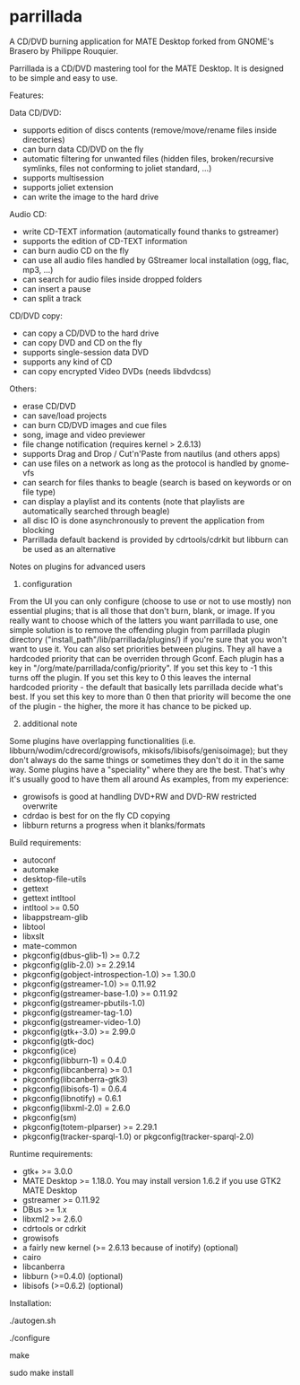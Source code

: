 parrillada
==========

A CD/DVD burning application for MATE Desktop forked from GNOME's Brasero by Philippe Rouquier.

Parrillada is a CD/DVD mastering tool for the MATE Desktop. It is designed to be simple and easy to use. 

Features:

Data CD/DVD:
- supports edition of discs contents (remove/move/rename files inside directories)
- can burn data CD/DVD on the fly
- automatic filtering for unwanted files (hidden files, broken/recursive symlinks, files not conforming to joliet standard, ...)
- supports multisession
- supports joliet extension
- can write the image to the hard drive

Audio CD:
- write CD-TEXT information (automatically found thanks to gstreamer)
- supports the edition of CD-TEXT information
- can burn audio CD on the fly
- can use all audio files handled by GStreamer local installation (ogg, flac, mp3, ...)
- can search for audio files inside dropped folders 
- can insert a pause
- can split a track

CD/DVD copy:
- can copy a CD/DVD to the hard drive
- can copy DVD and CD on the fly
- supports single-session data DVD
- supports any kind of CD
- can copy encrypted Video DVDs (needs libdvdcss)

Others:
- erase CD/DVD
- can save/load projects
- can burn CD/DVD images and cue files
- song, image and video previewer
- file change notification (requires kernel > 2.6.13)
- supports Drag and Drop / Cut'n'Paste from nautilus (and others apps)
- can use files on a network as long as the protocol is handled by gnome-vfs
- can search for files thanks to beagle (search is based on keywords or on file type)
- can display a playlist and its contents (note that playlists are automatically searched through beagle)
- all disc IO is done asynchronously to prevent the application from blocking
- Parrillada default backend is provided by cdrtools/cdrkit but libburn can be used as an alternative


Notes on plugins for advanced users

1. configuration

From the UI you can only configure (choose to use or not to use mostly) non essential plugins; that is all those that don't burn, blank, or image.
If you really want to choose which of the latters you want parrillada to use, one simple solution is to remove the offending plugin from parrillada plugin directory ("install_path"/lib/parrillada/plugins/) if you're sure that you won't want to use it.
You can also set priorities between plugins. They all have a hardcoded priority that can be overriden through Gconf. Each plugin has a key in "/org/mate/parrillada/config/priority".
If you set this key to -1 this turns off the plugin.
If you set this key to 0 this leaves the internal hardcoded priority - the default that basically lets parrillada decide what's best.
If you set this key to more than 0 then that priority will become the one of the plugin - the higher, the more it has chance to be picked up.

2. additional note

Some plugins have overlapping functionalities (i.e. libburn/wodim/cdrecord/growisofs, mkisofs/libisofs/genisoimage); but they don't always do the same things or sometimes they don't do it in the same way. Some plugins have a "speciality" where they are the best. That's why it's usually good to have them all around
As examples, from my experience:
- growisofs is good at handling DVD+RW and DVD-RW restricted overwrite
- cdrdao is best for on the fly CD copying
- libburn returns a progress when it blanks/formats

Build requirements:

- autoconf
- automake
- desktop-file-utils
- gettext
- gettext intltool
- intltool >= 0.50
- libappstream-glib
- libtool
- libxslt
- mate-common
- pkgconfig(dbus-glib-1) >= 0.7.2
- pkgconfig(glib-2.0) >= 2.29.14
- pkgconfig(gobject-introspection-1.0) >= 1.30.0
- pkgconfig(gstreamer-1.0) >= 0.11.92
- pkgconfig(gstreamer-base-1.0) >= 0.11.92
- pkgconfig(gstreamer-pbutils-1.0)
- pkgconfig(gstreamer-tag-1.0)
- pkgconfig(gstreamer-video-1.0)
- pkgconfig(gtk+-3.0) >= 2.99.0
- pkgconfig(gtk-doc)
- pkgconfig(ice)
- pkgconfig(libburn-1) = 0.4.0
- pkgconfig(libcanberra) >= 0.1
- pkgconfig(libcanberra-gtk3)
- pkgconfig(libisofs-1) = 0.6.4
- pkgconfig(libnotify) = 0.6.1
- pkgconfig(libxml-2.0) = 2.6.0
- pkgconfig(sm)
- pkgconfig(totem-plparser) >= 2.29.1
- pkgconfig(tracker-sparql-1.0) or pkgconfig(tracker-sparql-2.0)

Runtime requirements:
- gtk+ >= 3.0.0
- MATE Desktop >= 1.18.0.
  You may install version 1.6.2 if you use GTK2 MATE Desktop
- gstreamer >= 0.11.92
- DBus >= 1.x
- libxml2 >= 2.6.0
- cdrtools or cdrkit
- growisofs
- a fairly new kernel (>= 2.6.13 because of inotify) (optional)
- cairo
- libcanberra
- libburn (>=0.4.0) (optional)
- libisofs (>=0.6.2) (optional)

Installation:

   ./autogen.sh
   
   ./configure
   
   make
   
   sudo make install
